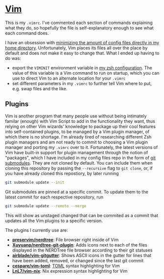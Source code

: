 # [Vim](https://www.vim.org)
This is my `.vimrc`. I've commented each section of commands explaining what they do, so hopefully
the file is self-explanatory enough to see what each command does.

I have an obsession with [minimizing the amount of config files directly in my home directory](https://wiki.archlinux.org/title/XDG_Base_Directory).
Unfortunately, Vim places its files all over the place by default and does not make it easy to change that. What I ended up having to do was:
- export the `VIMINIT` environment variable in [my zsh configuration](../net.sourceforge.Zsh/README.md).
  The value of this variable is a Vim command to run on startup, which you can use to direct Vim
  to an alternate location for your `.vimrc`
- set different parameters in my `.vimrc` to further tell Vim where to put, e.g. swap files and the like.

## Plugins
Vim is another program that many people use without being intimately familar (enough) with
Vim Script to add in the functionality they want, thus relying on other Vim wizards' knowledge
to package up their cool features into self-contained plugins, to be managed by a Vim plugin
manager, of which there is no shortage. I'm already tired of researching different Zsh plugin
managers and am not ready to commit to choosing a Vim plugin manager and porting my `.vimrc` over
to it. Fortunately, the latest versions of Vim have built-in support for plugin management through
the notion of "packages", which I have included in my config files repo in the form of
[git submodules]. They are not cloned by default. You can include them when cloning this
repository by passing the `--recursive` flag to `git clone`, or, if you have already cloned this
repostiory, by later running

```bash
git submodule update --init
```

Git submodules are pinned at a specific commit. To update them to the latest commit for
each respective repository, run

```bash
git submodule update --remote --merge
```

This will show as unstaged changed that can be commited as a commit that updates all the Vim
plugins to a specific version.

The plugins I currently use are:

- [**preservim/nerdtree**][nerdtree]: File browser right inside of Vim 
- [**Xuyuanp/nerdtree-git-plugin**][nerdtree-git-plugin]: Adds icons next to each of the files displayed in the NERDTree
  file browser according to their git statuses
- [**airblade/vim-gitgutter**][vim-gitgutter]: Shows ASCII icons in the gutter for lines that have been added, removed, or
  changed since the last git commit
- [**cespare/vim-toml**][vim-toml]: [TOML][toml] syntax highlighting for Vim
- [**LnL7/vim-nix**][vim-nix]: Nix expression syntax highlighting for Vim

[git submodules]: https://git-scm.com/docs/git-submodule
[nerdtree]: https://github.com/preservim/nerdtree
[nerdtree-git-plugin]: https://github.com/Xuyuanp/nerdtree-git-plugin
[vim-gitgutter]: https://github.com/airblade/vim-gitgutter
[vim-toml]: https://github.com/cespare/vim-toml
[toml]: https://toml.io
[vim-nix]: https://github.com/LnL7/vim-nix
